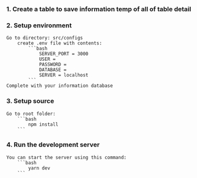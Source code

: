 ### 1. Create a table to save information temp of all of table detail
### 2. Setup environment
    Go to directory: src/configs
        create .env file with contents:
            ```bash
                SERVER_PORT = 3000
                USER = 
                PASSWORD = 
                DATABASE = 
                SERVER = localhost
            ```
    Complete with your information database        
### 3. Setup source
    Go to root folder:
        ```bash
            npm install
        ```

### 4. Run the development server
    You can start the server using this command:
        ```bash
            yarn dev
        ```
